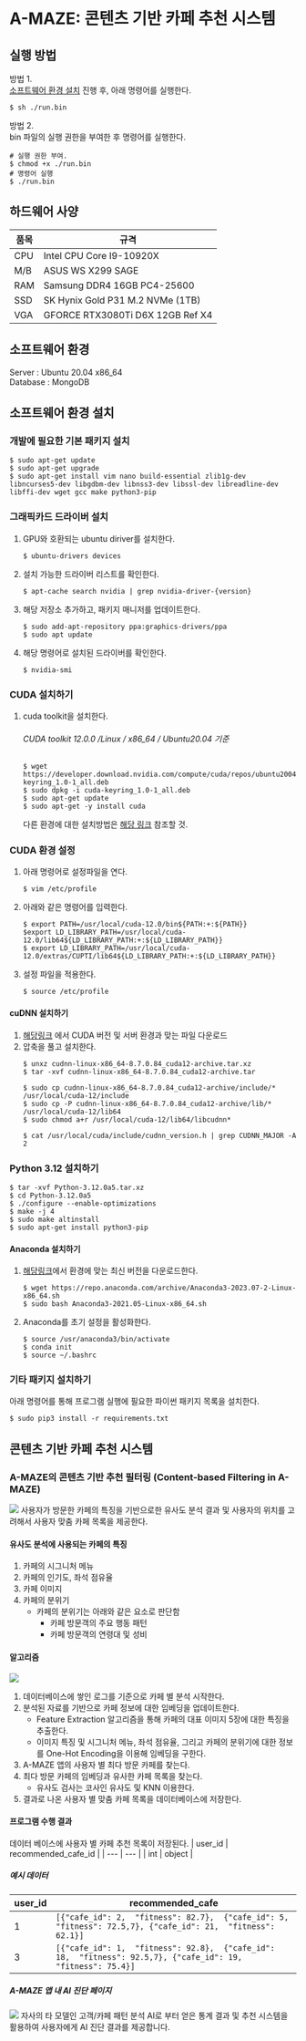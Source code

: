 # A-MAZE: 콘텐츠 기반 카페 추천 시스템
## 실행 방법
방법 1.   
[소프트웨어 환경 설치](#소프트웨어-환경-설치) 진행 후, 아래 명령어를 실행한다.
```shell
$ sh ./run.bin
```
방법 2.   
bin 파일의 실행 권한을 부여한 후 명령어를 실행한다.
```shell
# 실행 권한 부여.
$ chmod +x ./run.bin
# 명령어 실행
$ ./run.bin
```

## 하드웨어 사양
| 품목 | 규격 |
|------|------|
|CPU|Intel CPU Core I9-10920X|
|M/B| ASUS WS X299 SAGE|
|RAM | Samsung DDR4 16GB PC4-25600|
|SSD|SK Hynix Gold P31 M.2 NVMe (1TB)|
|VGA|GFORCE RTX3080Ti D6X 12GB Ref X4|

## 소프트웨어 환경
Server : Ubuntu 20.04 x86_64  
Database : MongoDB

## 소프트웨어 환경 설치
### 개발에 필요한 기본 패키지 설치
```shell
$ sudo apt-get update
$ sudo apt-get upgrade
$ sudo apt-get install vim nano build-essential zlib1g-dev libncurses5-dev libgdbm-dev libnss3-dev libssl-dev libreadline-dev libffi-dev wget gcc make python3-pip

```
### 그래픽카드 드라이버 설치
1. GPU와 호환되는 ubuntu diriver를 설치한다.
    ```shell 
    $ ubuntu-drivers devices
    ```
2. 설치 가능한 드라이버 리스트를 확인한다.
    ```shell 
    $ apt-cache search nvidia | grep nvidia-driver-{version}
    ```
3. 해당 저장소 추가하고, 패키지 매니저를 업데이트한다.
    ```shell 
    $ sudo add-apt-repository ppa:graphics-drivers/ppa
    $ sudo apt update
    ``` 
4. 해당 명령어로 설치된 드라이버를 확인한다.
    ```shell
    $ nvidia-smi
    ```

### CUDA 설치하기
1. cuda toolkit을 설치한다.  
    ###### CUDA toolkit 12.0.0 /Linux / x86_64 / Ubuntu20.04 기준
    ```shell
    $ wget https://developer.download.nvidia.com/compute/cuda/repos/ubuntu2004/x86_64/cuda-keyring_1.0-1_all.deb
    $ sudo dpkg -i cuda-keyring_1.0-1_all.deb
    $ sudo apt-get update
    $ sudo apt-get -y install cuda
    ```
    다른 환경에 대한 설치방법은 [해당 링크](https://developer.nvidia.com/cuda-12-0-0-download-archive) 참조할 것.

### CUDA 환경 설정
1. 아래 명령어로 설정파일을 연다.
    ```shell
    $ vim /etc/profile
    ```
2. 아래와 같은 명령어를 입력한다.
    ```shell
    $ export PATH=/usr/local/cuda-12.0/bin${PATH:+:${PATH}}
    $export LD_LIBRARY_PATH=/usr/local/cuda-12.0/lib64${LD_LIBRARY_PATH:+:${LD_LIBRARY_PATH}}
    $ export LD_LIBRARY_PATH=/usr/local/cuda-12.0/extras/CUPTI/lib64${LD_LIBRARY_PATH:+:${LD_LIBRARY_PATH}}
    ```
3. 설정 파일을 적용한다.
    ```shell
    $ source /etc/profile
    ```
#### cuDNN 설치하기  
1. [해당링크](https://developer.nvidia.com/rdp/cudnn-archive) 에서 CUDA 버전 및 서버 환경과 맞는 파일 다운로드 
2. 압축을 풀고 설치한다.
    ```shell
    $ unxz cudnn-linux-x86_64-8.7.0.84_cuda12-archive.tar.xz
    $ tar -xvf cudnn-linux-x86_64-8.7.0.84_cuda12-archive.tar

    $ sudo cp cudnn-linux-x86_64-8.7.0.84_cuda12-archive/include/* /usr/local/cuda-12/include
    $ sudo cp -P cudnn-linux-x86_64-8.7.0.84_cuda12-archive/lib/* /usr/local/cuda-12/lib64
    $ sudo chmod a+r /usr/local/cuda-12/lib64/libcudnn*

    $ cat /usr/local/cuda/include/cudnn_version.h | grep CUDNN_MAJOR -A 2
    ```

### Python 3.12 설치하기
```shell
$ tar -xvf Python-3.12.0a5.tar.xz
$ cd Python-3.12.0a5
$ ./configure --enable-optimizations
$ make -j 4
$ sudo make altinstall
$ sudo apt-get install python3-pip
```


#### Anaconda 설치하기 
1. [해당링크](https://repo.anaconda.com/archive/)에서 환경에 맞는 최신 버전을 다운로드한다.
    ```shell
    $ wget https://repo.anaconda.com/archive/Anaconda3-2023.07-2-Linux-x86_64.sh
    $ sudo bash Anaconda3-2021.05-Linux-x86_64.sh
    ```
2. Anaconda를 초기 설정을 활성화한다.
    ```shell
    $ source /usr/anaconda3/bin/activate 
    $ conda init
    $ source ~/.bashrc
    ```

### 기타 패키지 설치하기
아래 명령어를 통해 프로그램 실행에 필요한 파이썬 패키지 목록을 설치한다.
```shell
$ sudo pip3 install -r requirements.txt
```

## 콘텐츠 기반 카페 추천 시스템 
### A-MAZE의 콘텐츠 기반 추천 필터링 (Content-based Filtering in A-MAZE)
![](./images/the_big_ai_architecture.png)
사용자가 방문한 카페의 특징을 기반으로한 유사도 분석 결과 및 사용자의 위치를 고려해서 사용자 맞춤 카페 목록을 제공한다.

#### 유사도 분석에 사용되는 카페의 특징
1. 카페의 시그니처 메뉴
2. 카페의 인기도, 좌석 점유율
3. 카페 이미지
4. 카페의 분위기
    - 카페의 분위기는 아래와 같은 요소로 판단함
        - 카페 방문객의 주요 행동 패턴
        - 카페 방문객의 연령대 및 성비

#### 알고리즘
![](./images/the_big_ai_data_flow_chart.png)
1. 데이터베이스에 쌓인 로그를 기준으로 카페 별 분석 시작한다.
2. 분석된 자료를 기반으로 카페 정보에 대한 임베딩을 업데이트한다.
    - Feature Extraction 알고리즘을 통해 카페의 대표 이미지 5장에 대한 특징을 추출한다.
    - 이미지 특징 및 시그니처 메뉴, 좌석 점유율, 그리고 카페의 분위기에 대한 정보를 One-Hot Encoding을 이용해 임베딩을 구한다.
3. A-MAZE 앱의 사용자 별 최다 방문 카페를 찾는다.
4. 최다 방문 카페의 임베딩과 유사한 카페 목록을 찾는다.
    - 유사도 검사는 코사인 유사도 및 KNN 이용한다.
5. 결과로 나온 사용자 별 맞춤 카페 목록을 데이터베이스에 저장한다.

#### 프로그램 수행 결과
데이터 베이스에 사용자 별 카페 추천 목록이 저장된다.
| user_id | recommended_cafe_id | 
| --- | --- |
| int | object |

##### 예시 데이터
| user_id | recommended_cafe | 
| --- | --- |
| 1 | `[{"cafe_id": 2,  "fitness": 82.7},  {"cafe_id": 5,  "fitness": 72.5,7}, {"cafe_id": 21,  "fitness": 62.1}]`|
| 3 | `[{"cafe_id": 1,  "fitness": 92.8},  {"cafe_id": 18,  "fitness": 92.5,7}, {"cafe_id": 19,  "fitness": 75.4}]`|

##### A-MAZE 앱 내 AI 진단 페이지
![](./images/A_MAZE_MyPage.png)
자사의 타 모델인 고객/카페 패턴 분석 AI로 부터 얻은 통계 결과 및 추천 시스템을 활용하여 사용자에게 AI 진단 결과를 제공합니다.